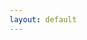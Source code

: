 ```yaml
---
layout: default
---
```


<div class="resizingCanvasContainer">
<canvas id="myCanvas" width="500" height="500" class="resizingCanvas"></canvas>
</div>

<script src="./js/square.js"></script>
<script src="./js/map.js"></script>
<script src="./js/controlPanel.js"></script>